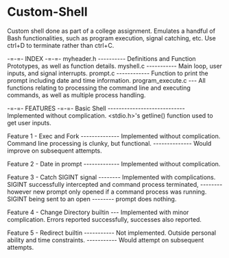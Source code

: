 # Custom-Shell
Custom shell done as part of a college assignment. Emulates a handful of Bash functionalities, such as program execution, signal catching, etc. Use ctrl+D to terminate rather than ctrl+C.

-=-=- INDEX -=-=-
myheader.h ---------- Definitions and Function Prototypes, as well as function details.
myshell.c ----------- Main loop, user inputs, and signal interrupts.
prompt.c ------------ Function to print the prompt including date and time information.
program_execute.c --- All functions relating to processing the command line and executing commands, as well as multiple process handling.

-=-=- FEATURES -=-=-
Basic Shell ---------------------------- Implemented without complication. <stdio.h>'s getline() function used to get user inputs.

Feature 1 - Exec and Fork -------------- Implemented without complication. Command line processing is clunky, but functional.
-------------- Would improve on subsequent attempts.

Feature 2 - Date in prompt ------------- Implemented without complication.

Feature 3 - Catch SIGINT signal -------- Implemented with complications. SIGINT successfully intercepted and command process terminated,
                                -------- however new prompt only opened if a command process was running. SIGINT being sent to an open
                                -------- prompt does nothing.
                                
Feature 4 - Change Directory builtin --- Implemented with minor complication. Errors reported successfully, successes also reported.

Feature 5 - Redirect builtin ----------- Not implemented. Outside personal ability and time constraints.
                             ----------- Would attempt on subsequent attempts.

